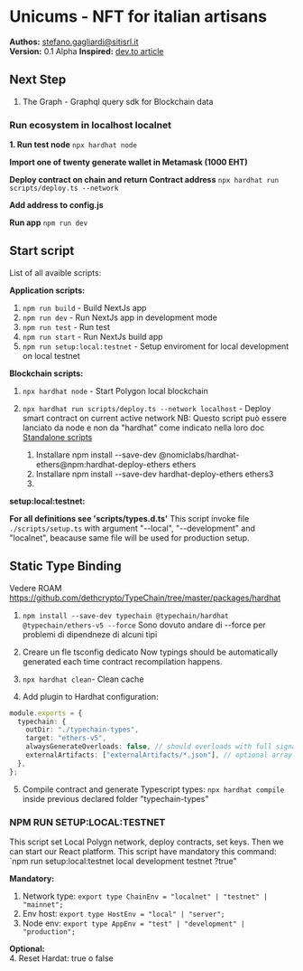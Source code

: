 # Unicums - NFT for italian artisans

**Authos:** [stefano.gagliardi@sitisrl.it](mailto:stefano.gagliardi@sitisrl.it)  
**Version:** 0.1 Alpha
**Inspired:** [dev.to article](https://dev.to/dabit3/building-scalable-full-stack-apps-on-ethereum-with-polygon-2cfb)

## Next Step

1. The Graph - Graphql query sdk for Blockchain data

### Run ecosystem in localhost localnet

**1. Run test node**
`npx hardhat node`

**Import one of twenty generate wallet in Metamask (1000 EHT)**

**Deploy contract on chain and return Contract address**
`npx hardhat run scripts/deploy.ts --network`

**Add address to config.js**

**Run app**
`npm run dev`

## Start script

List of all avaible scripts:

**Application scripts:**

1. `npm run build` - Build NextJs app
2. `npm run dev` - Run NextJs app in development mode
3. `npm run test` - Run test
4. `npm run start` - Run NextJs build app
5. `npm run setup:local:testnet` - Setup enviroment for local development on local testnet

**Blockchain scripts:**

1. `npx hardhat node` - Start Polygon local blockchain
2. `npx hardhat run scripts/deploy.ts --network localhost` - Deploy smart contract on current active network
   NB: Questo script può essere lanciato da node e non da "hardhat" come indicato nella loro doc [Standalone scripts](https://hardhat.org/guides/scripts.html#standalone-scripts-using-hardhat-as-a-library)

   1. Installare npm install --save-dev @nomiclabs/hardhat-ethers@npm:hardhat-deploy-ethers ethers
   2. Installare npm install --save-dev hardhat-deploy-ethers ethers3
   3.

**setup:local:testnet:**

**For all definitions see 'scripts/types.d.ts'**
This script invoke file `./scripts/setup.ts` with argument "--local", "--development" and "localnet", beacause same file will be used for production setup.

## Static Type Binding

Vedere ROAM
https://github.com/dethcrypto/TypeChain/tree/master/packages/hardhat

1. `npm install --save-dev typechain @typechain/hardhat @typechain/ethers-v5 --force`
   Sono dovuto andare di --force per problemi di dipendneze di alcuni tipi

2. Creare un fle tsconfig dedicato
   Now typings should be automatically generated each time contract recompilation happens.

3. `npx hardhat clean`- Clean cache

4. Add plugin to Hardhat configuration:

```typescript
module.exports = {
  typechain: {
    outDir: "./typechain-types",
    target: "ethers-v5",
    alwaysGenerateOverloads: false, // should overloads with full signatures like deposit(uint256) be generated always, even if there are no overloads?
    externalArtifacts: ["externalArtifacts/*.json"], // optional array of glob patterns with external artifacts to process (for example external libs from node_modules)
  },
};
```

5. Compile contract and generate Typescript types: `npx hardhat compile` inside previous declared folder "typechain-types"

### NPM RUN SETUP:LOCAL:TESTNET

This script set Local Polygn network, deploy contracts, set keys. Then we can start our React platform.
This script have mandatory this command: `npm run setup:local:testnet local development testnet ?true"

**Mandatory:**

1. Network type: `export type ChainEnv = "localnet" | "testnet" | "mainnet";`
2. Env host: `export type HostEnv = "local" | "server";`
3. Node env: `export type AppEnv = "test" | "development" | "production";`

**Optional:**  
4. Reset Hardat: true o false
